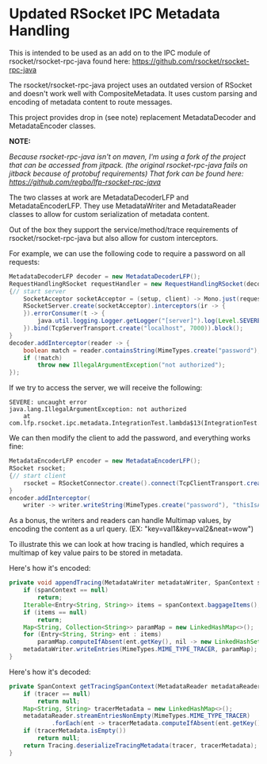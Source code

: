 # Updated RSocket IPC Metadata Handling

This is intended to be used as an add on to the IPC module of rsocket/rsocket-rpc-java found here: https://github.com/rsocket/rsocket-rpc-java

The rsocket/rsocket-rpc-java project uses an outdated version of RSocket and doesn't work well with CompositeMetadata. It uses custom parsing and encoding of metadata content to route messages.

This project provides drop in (see note) replacement MetadataDecoder and MetadataEncoder classes.

**NOTE:**

*Because rsocket-rpc-java isn't on maven, I'm using a fork of the project that can be accessed from jitpack. (the original rsocket-rpc-java fails on jitback because of protobuf requirements) That fork can be found here: https://github.com/regbo/lfp-rsocket-rpc-java*

The two classes at work are MetadataDecoderLFP and MetadataEncoderLFP. They use MetadataWriter and MetadataReader classes to allow for custom serialization of metadata content.

Out of the box they support the service/method/trace requirements of rsocket/rsocket-rpc-java but also allow for custom interceptors.

For example, we can use the following code to require a password on all requests:

```java
MetadataDecoderLFP decoder = new MetadataDecoderLFP();
RequestHandlingRSocket requestHandler = new RequestHandlingRSocket(decoder);
{// start server
    SocketAcceptor socketAcceptor = (setup, client) -> Mono.just(requestHandler);
    RSocketServer.create(socketAcceptor).interceptors(ir -> {
    }).errorConsumer(t -> {
        java.util.logging.Logger.getLogger("[server]").log(Level.SEVERE, "uncaught error", t);
    }).bind(TcpServerTransport.create("localhost", 7000)).block();
}
decoder.addInterceptor(reader -> {
    boolean match = reader.containsString(MimeTypes.create("password"), "thisIsACoolPassWord!");
    if (!match)
        throw new IllegalArgumentException("not authorized");
});
```
If we try to access the server, we will receive the following:

```
SEVERE: uncaught error
java.lang.IllegalArgumentException: not authorized
	at com.lfp.rsocket.ipc.metadata.IntegrationTest.lambda$13(IntegrationTest.java:116)
```

We can then modify the client to add the password, and everything works fine:

```java
MetadataEncoderLFP encoder = new MetadataEncoderLFP();
RSocket rsocket;
{// start client
    rsocket = RSocketConnector.create().connect(TcpClientTransport.create("localhost", 7000)).block();
}
encoder.addInterceptor(
    writer -> writer.writeString(MimeTypes.create("password"), "thisIsACoolPassWord!"));
```
As a bonus, the writers and readers can handle Multimap values, by encoding the content as a url query. (EX: "key=val1&key=val2&neat=wow")

To illustrate this we can look at how tracing is handled, which requires a multimap of key value pairs to be stored in metadata.

Here's how it's encoded:

```java
private void appendTracing(MetadataWriter metadataWriter, SpanContext spanContext) {
	if (spanContext == null)
		return;
	Iterable<Entry<String, String>> items = spanContext.baggageItems();
	if (items == null)
		return;
	Map<String, Collection<String>> paramMap = new LinkedHashMap<>();
	for (Entry<String, String> ent : items)
		paramMap.computeIfAbsent(ent.getKey(), nil -> new LinkedHashSet<>()).add(ent.getValue());
	metadataWriter.writeEntries(MimeTypes.MIME_TYPE_TRACER, paramMap);
}
```
Here's how it's decoded:

```java
private SpanContext getTracingSpanContext(MetadataReader metadataReader) {
	if (tracer == null)
		return null;
	Map<String, String> tracerMetadata = new LinkedHashMap<>();
	metadataReader.streamEntriesNonEmpty(MimeTypes.MIME_TYPE_TRACER)
			.forEach(ent -> tracerMetadata.computeIfAbsent(ent.getKey(), nil -> ent.getValue()));
	if (tracerMetadata.isEmpty())
		return null;
	return Tracing.deserializeTracingMetadata(tracer, tracerMetadata);
}
```